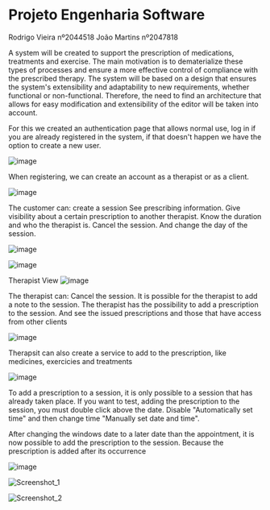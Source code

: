 # Projeto Engenharia Software

Rodrigo Vieira nº2044518
João Martins nº2047818

A system will be created to support the prescription of medications, treatments and exercise. The main motivation is to dematerialize these types 
of processes and ensure a more effective control of compliance with the prescribed therapy.
The system will be based on a design that ensures the system's extensibility and adaptability to new requirements, whether functional or non-functional. 
Therefore, the need to find an architecture that allows for easy modification and extensibility of the editor will be taken into account.

For this we created an authentication page that allows normal use, log in if you are already registered in the system, if that doesn't happen we have the 
option to create a new user.

![image](https://user-images.githubusercontent.com/50104175/133297432-dfc82aad-0d18-4d50-b700-bdfbd3a4f664.png)

When registering, we can create an account as a therapist or as a client.

![image](https://user-images.githubusercontent.com/50104175/133297625-49757d6b-5a02-45a6-b8fb-d7153537021f.png)

The customer can:
create a session
See prescribing information.
Give visibility about a certain prescription to another therapist. 
Know the duration and who the therapist is. 
Cancel the session. 
And change the day of the session. 

![image](https://user-images.githubusercontent.com/50104175/133297904-069cc4bb-a5bc-48c4-8114-b2d4f1d2a766.png)

![image](https://user-images.githubusercontent.com/50104175/133298691-e7236128-8f97-4f11-967b-38d1c26ef347.png)

Therapist View
![image](https://user-images.githubusercontent.com/50104175/133939135-5f88de3a-830d-4ab2-8ae4-46b80949145e.png)

The therapist can: 
Cancel the session. 
It is possible for the therapist to add a note to the session. 
The therapist has the possibility to add a prescription to the session. 
And see the issued prescriptions and those that have access from other clients

![image](https://user-images.githubusercontent.com/50104175/133300249-bc88a281-5400-449f-ac95-578dfdffd310.png)

Therapsit can also create a service to add to the prescription, like medicines, exercicies and treatments 

![image](https://user-images.githubusercontent.com/50104175/133939184-c011c258-0cff-44b0-8dfc-41ceebfc174d.png)






To add a prescription to a session, it is only possible to a session that has already taken place.
If you want to test, adding the prescription to the session, you must double click above the date. Disable "Automatically set time" and then change time "Manually set date and time".

After changing the windows date to a later date than the appointment, it is now possible to add the prescription to the session. Because the prescription is added after its occurrence

![image](https://user-images.githubusercontent.com/50104175/133939481-45de9d34-79de-4ea1-9479-5ba8bebf706a.png)

![Screenshot_1](https://user-images.githubusercontent.com/50104175/133939412-1c3db122-4f77-4d7f-8d4c-59936ead421e.png)

![Screenshot_2](https://user-images.githubusercontent.com/50104175/133939423-03d271d3-df6c-4000-8bc6-e96714bd9fb0.png)




